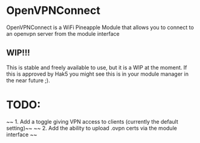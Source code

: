 # OpenVPNConnect
OpenVPNConnect is a WiFi Pineapple Module that allows you to connect to an openvpn server from the module interface

## WIP!!!

This is stable and freely available to use, but it is a WIP at the moment.
If this is approved by Hak5 you might see this is in your module manager in the near future ;).

# TODO:
~~ 1. Add a toggle giving VPN access to clients (currently the default setting)~~
~~ 2. Add the ability to upload .ovpn certs via the module interface ~~

